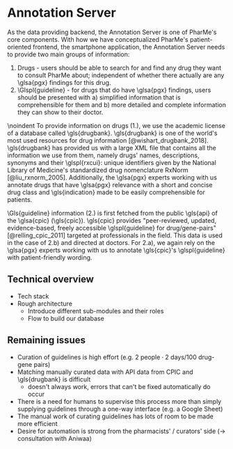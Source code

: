 # Annotation Server

As the data providing backend, the Annotation Server is one of PharMe's core
components. With how we have conceptualized PharMe's patient-oriented frontend,
the smartphone application, the Annotation Server needs to provide two main
groups of information:

1. Drugs - users should be able to search for and find any drug
   they want to consult PharMe about; independent of whether there actually are
   any \glsa{pgx} findings for this drug.
2. \Glspl{guideline} - for drugs that do have \glsa{pgx} findings, users should
   be presented with
     a) simplified information that is comprehensible for them and
     b) more detailed and complete information they can show to their doctor.

\noindent To provide information on drugs (1.), we use the academic license of a
database called \gls{drugbank}. \gls{drugbank} is one of the world's most used
resources for drug information [@wishart_drugbank_2018]. \gls{drugbank} has
provided us with a large XML file that contains all the information we use from
them, namely drugs' names, descriptions, synonyms and their \glspl{rxcui}:
unique identifiers given by the National Library of Medicine's standardized drug
nomenclature RxNorm [@liu_rxnorm_2005]. Additionally, the \glsa{pgx} experts
working with us annotate drugs that have \glsa{pgx} relevance with a short and
concise drug class and \gls{indication} made to be easily comprehensible for
patients.

\Gls{guideline} information (2.) is first fetched from the public \gls{api} of
the \glsa{cpic} (\gls{cpic}). \gls{cpic} provides "peer-reviewed, updated,
evidence-based, freely accessible \glspl{guideline} for drug/gene-pairs"
[@relling_cpic_2011] targeted at professionals in the field. This data is used
in the case of 2.b) and directed at doctors. For 2.a), we again rely on the
\glsa{pgx} experts working with us to annotate \gls{cpic}'s \glspl{guideline}
with patient-friendly wording.

## Technical overview

- Tech stack
- Rough architecture
  - Introduce different sub-modules and their roles
  - Flow to build our database

## Remaining issues

- Curation of guidelines is high effort (e.g. $2 ~\textrm{people} \cdot 2
  ~\textrm{days} / 100 ~\textrm{drug-gene pairs}$)
- Matching manually curated data with API data from CPIC and \gls{drugbank} is
  difficult
  - doesn't always work, errors that can't be fixed automatically do occur
- There is a need for humans to supervise this process more than simply
  supplying guidelines through a one-way interface (e.g. a Google Sheet)
- The manual work of curating guidelines has lots of room to be made more
  efficient
- Desire for automation is strong from the pharmacists' / curators' side
  ($\to$ consultation with Aniwaa)
